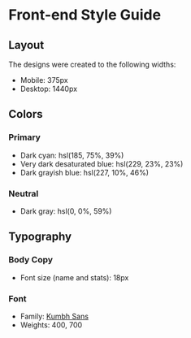# Front-end Style Guide
## Layout

The designs were created to the following widths:

- Mobile: 375px
- Desktop: 1440px

## Colors
### Primary

- Dark cyan: hsl(185, 75%, 39%)
- Very dark desaturated blue: hsl(229, 23%, 23%)
- Dark grayish blue: hsl(227, 10%, 46%)

### Neutral

- Dark gray: hsl(0, 0%, 59%)

## Typography
### Body Copy

- Font size (name and stats): 18px

### Font

- Family: [Kumbh Sans](https://fonts.google.com/specimen/Kumbh+Sans)
- Weights: 400, 700